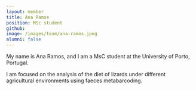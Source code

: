```yaml
---
layout: member
title: Ana Ramos
position: MSc student
github: 
image: /images/team/ana-ramos.jpeg
alumni: false
---
```


My name is Ana Ramos, and I am a MsC student at the University of Porto, Portugal.

I am focused on the analysis of the diet of lizards under different agricultural environments using faeces metabarcoding.
